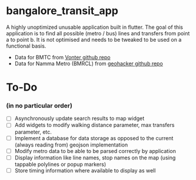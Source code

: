 # bangalore_transit_app

A highly unoptimized unusable application built in flutter. The goal of this application is to find all possible (metro / bus) lines and transfers from point a to point b. It is not optimised and needs to be tweaked to be used on a functional basis.

 - Data for BMTC from [Vonter github repo](https://github.com/Vonter/open-bmtc)
 - Data for Namma Metro (BMRCL) from [geohacker github repo](https://github.com/geohacker/namma-metro?)

# To-Do
### (in no particular order)
 - [ ] Asynchronously update search results to map widget
 - [ ] Add widgets to modify walking distance parameter, max transfers parameter, etc.
 - [ ] Implement a database for data storage as opposed to the current (always reading from) geojson implementation
 - [ ] Modify metro data to be able to be parsed correctly by application
 - [ ] Display information like line names, stop names on the map (using tappable polylines or popup markers)
 - [ ] Store timing information where available to display as well